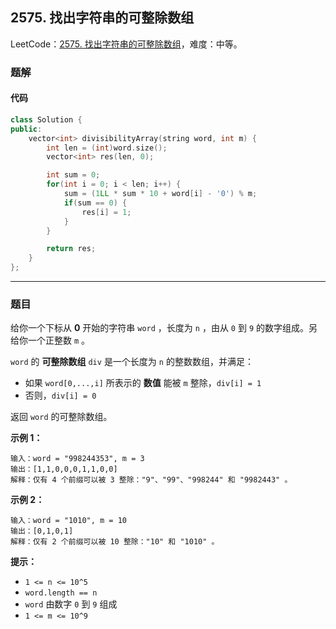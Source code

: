 ## 2575. 找出字符串的可整除数组

LeetCode：[2575. 找出字符串的可整除数组](https://leetcode.cn/problems/find-the-divisibility-array-of-a-string/)，难度：中等。

### 题解

#### 代码

```c++
class Solution {
public:
    vector<int> divisibilityArray(string word, int m) {
        int len = (int)word.size();
        vector<int> res(len, 0);

        int sum = 0;
        for(int i = 0; i < len; i++) {
            sum = (1LL * sum * 10 + word[i] - '0') % m;
            if(sum == 0) {
                res[i] = 1;
            }
        }

        return res;
    }
};
```



---



### 题目

给你一个下标从 **0** 开始的字符串 `word` ，长度为 `n` ，由从 `0` 到 `9` 的数字组成。另给你一个正整数 `m` 。

`word` 的 **可整除数组** `div` 是一个长度为 `n` 的整数数组，并满足：

- 如果 `word[0,...,i]` 所表示的 **数值** 能被 `m` 整除，`div[i] = 1`
- 否则，`div[i] = 0`

返回 `word` 的可整除数组。

 

**示例 1：**

```
输入：word = "998244353", m = 3
输出：[1,1,0,0,0,1,1,0,0]
解释：仅有 4 个前缀可以被 3 整除："9"、"99"、"998244" 和 "9982443" 。
```

**示例 2：**

```
输入：word = "1010", m = 10
输出：[0,1,0,1]
解释：仅有 2 个前缀可以被 10 整除："10" 和 "1010" 。
```

 

**提示：**

- `1 <= n <= 10^5`
- `word.length == n`
- `word` 由数字 `0` 到 `9` 组成
- `1 <= m <= 10^9`


